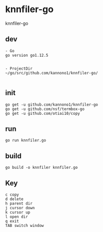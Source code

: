 # knnfiler-go
knnfiler-go

## dev
```
- Go
go version go1.12.5


- ProjectDir
~/go/src/github.com/kannono1/knnfiler-go/


```

## init
```
go get -u github.com/kannono1/knnfiler-go
go get -u github.com/nsf/termbox-go
go get -u github.com/otiai10/copy
```

## run
```
go run knnfiler.go
```

## build
```
go build -o knnfiler knnfiler.go
```

## Key
```
c copy
d delete
h parent dir
j cursor down
k cursor up
l open dir
q exit
TAB switch window
```